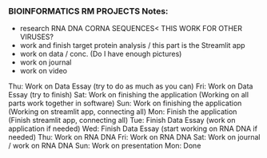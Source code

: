 ### BIOINFORMATICS RM PROJECTS Notes:

- research RNA DNA CORNA SEQUENCES< THIS WORK FOR OTHER VIRUSES?
- work and finish target protein analysis / this part is the Streamlit app 
- work on data / conc. (Do I have enough pictures)
- work on journal 
- work on video

Thu: Work on Data Essay (try to do as much as you can)
Fri: Work on Data Essay (try to finish)
Sat: Work on finishing the application (Working on all parts work together in software)
Sun: Work on finishing the application (Working on streamlit app, connecting all)
Mon: Finish the application (Finish streamlit app, connecting all)
Tue: Finish Data Essay (work on application if needed)
Wed: Finish Data Essay (start working on RNA DNA if needed)
Thu: Work on RNA DNA 
Fri: Work on RNA DNA
Sat: Work on journal / work on RNA DNA 
Sun: Work on presentation 
Mon: Done

